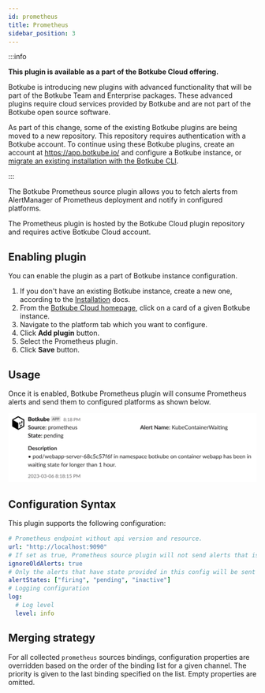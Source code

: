 ```yaml
---
id: prometheus
title: Prometheus
sidebar_position: 3
---
```


:::info

**This plugin is available as a part of the Botkube Cloud offering.**

Botkube is introducing new plugins with advanced functionality that will be part of the Botkube Team and Enterprise packages. These advanced plugins require cloud services provided by Botkube and are not part of the Botkube open source software.

As part of this change, some of the existing Botkube plugins are being moved to a new repository. This repository requires authentication with a Botkube account. To continue using these Botkube plugins, create an account at https://app.botkube.io/ and configure a Botkube instance, or [migrate an existing installation with the Botkube CLI](../../climigrate.md).

:::

The Botkube Prometheus source plugin allows you to fetch alerts from AlertManager of Prometheus deployment and notify in configured platforms.

The Prometheus plugin is hosted by the Botkube Cloud plugin repository and requires active Botkube Cloud account.

## Enabling plugin

You can enable the plugin as a part of Botkube instance configuration.

1. If you don't have an existing Botkube instance, create a new one, according to the [Installation](../installation/index.mdx) docs.
2. From the [Botkube Cloud homepage](https://app.botkube.io), click on a card of a given Botkube instance.
3. Navigate to the platform tab which you want to configure.
4. Click **Add plugin** button.
5. Select the Prometheus plugin.
6. Click **Save** button.

## Usage

Once it is enabled, Botkube Prometheus plugin will consume Prometheus alerts and send them to configured platforms as shown below.

![Prometheus Alerts](assets/prometheus-alerts.png)

## Configuration Syntax

This plugin supports the following configuration:

```yaml
# Prometheus endpoint without api version and resource.
url: "http://localhost:9090"
# If set as true, Prometheus source plugin will not send alerts that is created before plugin start time.
ignoreOldAlerts: true
# Only the alerts that have state provided in this config will be sent as notification. https://pkg.go.dev/github.com/prometheus/prometheus/rules#AlertState
alertStates: ["firing", "pending", "inactive"]
# Logging configuration
log:
  # Log level
  level: info
```

## Merging strategy

For all collected `prometheus` sources bindings, configuration properties are overridden based on the order of the binding list for a given channel. The priority is given to the last binding specified on the list. Empty properties are omitted.
